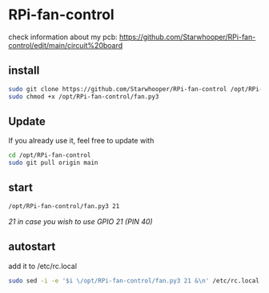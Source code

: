 # RPi-fan-control

check information about my pcb: https://github.com/Starwhooper/RPi-fan-control/edit/main/circuit%20board

## install ##
```bash
sudo git clone https://github.com/Starwhooper/RPi-fan-control /opt/RPi-fan-control
sudo chmod +x /opt/RPi-fan-control/fan.py3
```

## Update ##
If you already use it, feel free to update with
```bash
cd /opt/RPi-fan-control
sudo git pull origin main
```

## start ##
```bash
/opt/RPi-fan-control/fan.py3 21
```
_21 in case you wish to use GPIO 21 (PIN 40)_

## autostart ## 
add it to /etc/rc.local
```bash
sudo sed -i -e '$i \/opt/RPi-fan-control/fan.py3 21 &\n' /etc/rc.local
```
